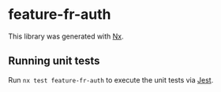 # feature-fr-auth

This library was generated with [Nx](https://nx.dev).

## Running unit tests

Run `nx test feature-fr-auth` to execute the unit tests via [Jest](https://jestjs.io).
